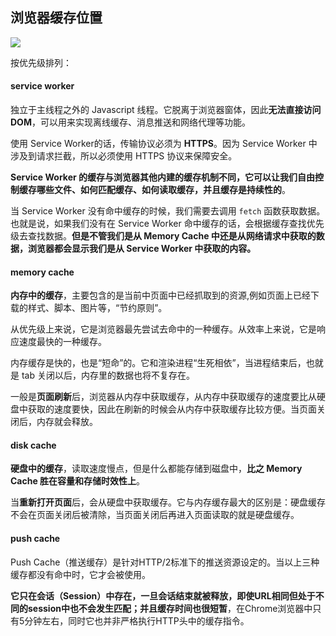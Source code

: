 ## 浏览器缓存位置

![](https://upload-images.jianshu.io/upload_images/3174701-8e74b69ad9376710?imageMogr2/auto-orient/)

按优先级排列：

#### service worker

独立于主线程之外的 Javascript 线程。它脱离于浏览器窗体，因此**无法直接访问 DOM**，可以用来实现离线缓存、消息推送和网络代理等功能。

使用 Service Worker的话，传输协议必须为 **HTTPS**。因为 Service Worker 中涉及到请求拦截，所以必须使用 HTTPS 协议来保障安全。

**Service Worker 的缓存与浏览器其他内建的缓存机制不同，它可以让我们自由控制缓存哪些文件、如何匹配缓存、如何读取缓存，并且缓存是持续性的**。

当 Service Worker 没有命中缓存的时候，我们需要去调用 `fetch` 函数获取数据。也就是说，如果我们没有在 Service Worker 命中缓存的话，会根据缓存查找优先级去查找数据。**但是不管我们是从 Memory Cache 中还是从网络请求中获取的数据，浏览器都会显示我们是从 Service Worker 中获取的内容。**

#### memory cache

**内存中的缓存**，主要包含的是当前中页面中已经抓取到的资源,例如页面上已经下载的样式、脚本、图片等，“节约原则”。

从优先级上来说，它是浏览器最先尝试去命中的一种缓存。从效率上来说，它是响应速度最快的一种缓存。

内存缓存是快的，也是“短命”的。它和渲染进程“生死相依”，当进程结束后，也就是 tab 关闭以后，内存里的数据也将不复存在。

一般是**页面刷新**后，浏览器从内存中获取缓存，从内存中获取缓存的速度要比从硬盘中获取的速度要快，因此在刷新的时候会从内存中获取缓存比较方便。当页面关闭后，内存就会释放。

#### disk cache

**硬盘中的缓存**，读取速度慢点，但是什么都能存储到磁盘中，**比之 Memory Cache 胜在容量和存储时效性上**。

当**重新打开页面**后，会从硬盘中获取缓存。它与内存缓存最大的区别是：硬盘缓存不会在页面关闭后被清除，当页面关闭后再进入页面读取的就是硬盘缓存。

#### push cache

Push Cache（推送缓存）是针对HTTP/2标准下的推送资源设定的。当以上三种缓存都没有命中时，它才会被使用。

**它只在会话（Session）中存在，一旦会话结束就被释放，即使URL相同但处于不同的session中也不会发生匹配；并且缓存时间也很短暂**，在Chrome浏览器中只有5分钟左右，同时它也并非严格执行HTTP头中的缓存指令。